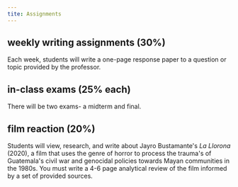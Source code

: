 ```yaml
---
tite: Assignments
---
```


## weekly writing assignments (30%)

Each week, students will write a one-page response paper to a question or topic provided by the professor.

## in-class exams (25% each)

There will be two exams- a midterm and final. 

## film reaction (20%)

Students will view, research, and write about Jayro Bustamante's *La Llorona* (2020), a film that uses the genre of horror to process the trauma's of Guatemala's civil war and genocidal  policies towards Mayan communities in the 1980s. You must write a 4-6 page analytical review of the film informed by a set of provided sources.